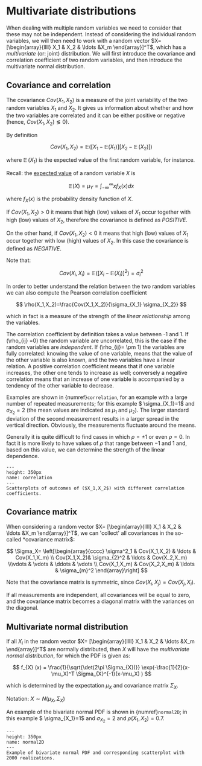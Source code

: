 
# Multivariate distributions

When dealing with multiple random variables we need to consider that these may not be independent. Instead of considering the individual random variables, we will then need to work with a random vector $X= [\begin{array}{llll} X_1 & X_2 & \ldots &X_m \end{array}]^T$, which has a *multivariate* (or: joint) distribution. We will first introduce the covariance and correlation coefficient of two random variables, and then introduce the multivariate normal distribution.

## Covariance and correlation

The covariance $Cov(X_1,X_2)$ is a measure of the joint variability of the two random variables $X_1$ and $X_2$. It gives us information about whether and how the two variables are correlated and it can be either positive or negative (hence, $Cov(X_1,X_2)	\lessgtr 0$). 

By definition 

$$ 
Cov(X_1,X_2)=\mathbb{E}([X_1-\mathbb{E}(X_1)][X_2-\mathop{{}\mathbb{E}}(X_2)]) 
$$ 

where $\mathop{{}\mathbb{E}}(X_1)$ is the expected value of the first random variable, for instance. 

Recall: the [expected value](meanvar) of a random variable $X$ is 

$$ 
\mathbb{E}(X)=\mu_Y = \int_{-\infty}^{\infty} x f_X (x)dx
$$ 

where $f_X(x)$ is the probability density function of $X$.

If $Cov(X_1,X_2)>0$ it means that high (low) values of $X_1$ occur together with high (low) values of $X_2$, therefore the covariance is defined as *POSITIVE*.

On the other hand, if $Cov(X_1,X_2)<0$ it means that high (low) values of $X_1$ occur together with low (high) values of $X_2$. In this case the covariance is defined as *NEGATIVE*.

Note that:

$$
Cov(X_i,X_i)=\mathbb{E}([X_i-\mathbb{E}(X_i)]^2) =\sigma^2_i
$$


In order to better understand the relation between the two random variables we can also compute the Pearson correlation coefficient

$$ 
\rho(X_1,X_2)=\frac{Cov(X_1,X_2)}{\sigma_{X_1} \sigma_{X_2}} 
$$ 

which in fact is a measure of the strength of the *linear relationship* among the variables.

The correlation coefficient by definition takes a value between -1 and 1. If \(\rho_{ij} =0\) the random variable are uncorrelated, this is the case if the random variables are *independent*. If \(\rho_{ij}= \pm 1\) the variables are fully correlated: knowing the value of one variable, means that the value of the other variable is also known, and the two variables have a linear relation. A positive correlation coefficient means that if one variable increases, the other one tends to increase as well; conversely a negative correlation means that an increase of one variable is accompanied by a tendency of the other variable to decrease.

Examples are shown in {numref}`correlation`, for an example with a large number of repeated measurements; for this example $ \sigma_{X_1}=1$ and $\sigma_{X_2}=2$ (the mean values are indicated as $\mu_1$ and $\mu_2$). The larger standard deviation of the second measurement results in a larger spread in the vertical direction. Obviously, the measurements fluctuate around the means.

Generally it is quite difficult to find cases in which $\rho=\pm 1$ or even $\rho=0$. In fact it is more likely to have values of $\rho$ that range between $-1$ and $1$ and, based on this value, we can determine the strength of the linear dependence.

```{figure} figures/01_correlation.png
---
height: 350px
name: correlation
---
Scatterplots of outcomes of ($X_1,X_2$) with different correlation coefficients.
```

## Covariance matrix

When considering a random vector $X= [\begin{array}{llll} X_1 & X_2 & \ldots &X_m \end{array}]^T$, we can 'collect' all covariances in the so-called *covariance matrix$:

$$
\Sigma_X=  \left[\begin{array}{cccc} \sigma^2_1 & Cov(X_1,X_2) & \ldots & Cov(X_1,X_m) \\ Cov(X_1,X_2)& \sigma_{2}^2 & \ldots & Cov(X_2,X_m) \\\vdots & \vdots & \ddots & \vdots \\ Cov(X_1,X_m) & Cov(X_2,X_m) & \ldots & \sigma_{m}^2 \end{array}\right]
$$

Note that the covariance matrix is symmetric, since $Cov(X_i,X_j)= Cov(X_j,X_i)$. 

If all measurements are independent, all covariances will be equal to zero, and the covariance matrix becomes a diagonal matrix with the variances on the diagonal. 

## Multivariate normal distribution

If all $X_i$ in the random vector $X= [\begin{array}{llll} X_1 & X_2 & \ldots &X_m \end{array}]^T$ are normally distributed, then $X$ will have the *multivariate normal distribution*, for which the PDF is given as:

$$
f_{X} (x) = \frac{1}{\sqrt{\det(2\pi \Sigma_{X})}} \exp(-\frac{1}{2}(x-\mu_X)^T \Sigma_{X}^{-1}(x-\mu_X) )
$$

which is determined by the expectation $\mu_X$ and covariance matrix $\Sigma_X$.

Notation: $X\sim N(\mu_X,\Sigma_X)$

An example of the bivariate normal PDF is shown in {numref}`normal2D`; in this example $ \sigma_{X_1}=1$ and $\sigma_{X_2}=2$ and $\rho(X_1,X_2)=0.7$.

```{figure} figures/01_bivariatenormal.png
---
height: 350px
name: normal2D
---
Example of bivariate normal PDF and corresponding scatterplot with 2000 realizations.
```